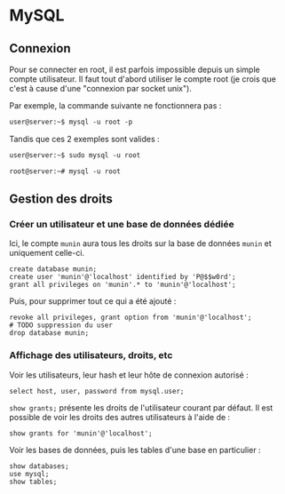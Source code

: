 # MySQL

## Connexion

Pour se connecter en root, il est parfois impossible depuis un simple compte utilisateur. Il faut tout d'abord utiliser le compte root (je crois que c'est à cause d'une "connexion par socket unix").

Par exemple, la commande suivante ne fonctionnera pas :

``` txt
user@server:~$ mysql -u root -p
```

Tandis que ces 2 exemples sont valides :

``` txt
user@server:~$ sudo mysql -u root
```

``` txt
root@server:~# mysql -u root
```

## Gestion des droits

### Créer un utilisateur et une base de données dédiée

Ici, le compte `munin` aura tous les droits sur la base de données `munin` et uniquement celle-ci.

``` mysql
create database munin;
create user 'munin'@'localhost' identified by 'P@$$w0rd';
grant all privileges on 'munin'.* to 'munin'@'localhost';
```

Puis, pour supprimer tout ce qui a été ajouté :

``` mysql
revoke all privileges, grant option from 'munin'@'localhost';
# TODO suppression du user
drop database munin;
```

### Affichage des utilisateurs, droits, etc

Voir les utilisateurs, leur hash et leur hôte de connexion autorisé :

``` mysql
select host, user, password from mysql.user;
```

`show grants;` présente les droits de l'utilisateur courant par défaut.
Il est possible de voir les droits des autres utilisateurs à l'aide de :

``` mysql
show grants for 'munin'@'localhost';
```

Voir les bases de données, puis les tables d'une base en particulier :

``` mysql
show databases;
use mysql;
show tables;
```


